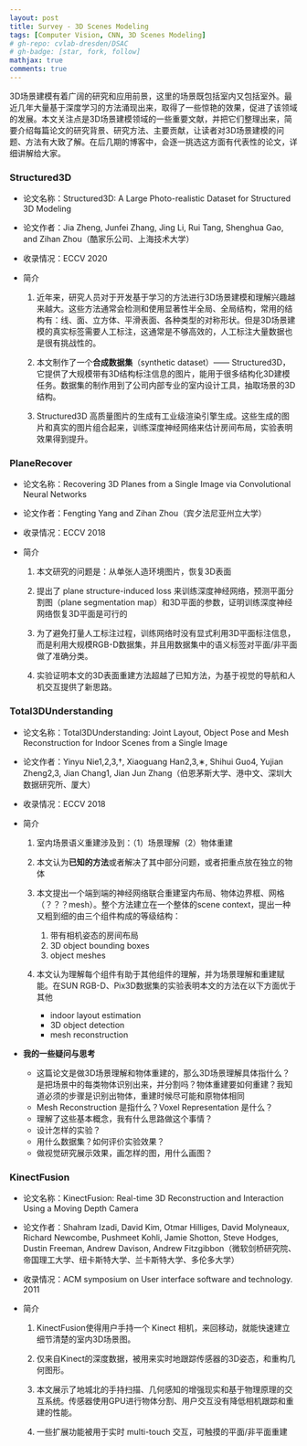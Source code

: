 ```yaml
---
layout: post
title: Survey - 3D Scenes Modeling
tags: [Computer Vision, CNN, 3D Scenes Modeling]
# gh-repo: cvlab-dresden/DSAC
# gh-badge: [star, fork, follow]
mathjax: true
comments: true
---
```


3D场景建模有着广阔的研究和应用前景，这里的场景既包括室内又包括室外。最近几年大量基于深度学习的方法涌现出来，取得了一些惊艳的效果，促进了该领域的发展。本文关注点是3D场景建模领域的一些重要文献，并把它们整理出来，简要介绍每篇论文的研究背景、研究方法、主要贡献，让读者对3D场景建模的问题、方法有大致了解。在后几期的博客中，会逐一挑选这方面有代表性的论文，详细讲解给大家。

### Structured3D
* 论文名称：Structured3D: A Large Photo-realistic Dataset for Structured 3D Modeling

* 论文作者：Jia Zheng, Junfei Zhang, Jing Li, Rui Tang, Shenghua Gao, and Zihan Zhou（酷家乐公司、上海技术大学）

* 收录情况：ECCV 2020

* 简介
    1. 近年来，研究人员对于开发基于学习的方法进行3D场景建模和理解兴趣越来越大。这些方法通常会检测和使用显著性半全局、全局结构，常用的结构有：线、面、立方体、平滑表面、各种类型的对称形状。但是3D场景建模的真实标签需要人工标注，这通常是不够高效的，人工标注大量数据也是很有挑战性的。

    2. 本文制作了一个**合成数据集**（synthetic dataset）—— Structured3D，它提供了大规模带有3D结构标注信息的图片，能用于很多结构化3D建模任务。数据集的制作用到了公司内部专业的室内设计工具，抽取场景的3D结构。

    3. Structured3D 高质量图片的生成有工业级渲染引擎生成。这些生成的图片和真实的图片组合起来，训练深度神经网络来估计房间布局，实验表明效果得到提升。

### PlaneRecover
* 论文名称：Recovering 3D Planes from a Single Image via Convolutional Neural Networks

* 论文作者：Fengting Yang and Zihan Zhou（宾夕法尼亚州立大学）

* 收录情况：ECCV 2018

* 简介
    1. 本文研究的问题是：从单张人造环境图片，恢复3D表面

    2. 提出了 plane structure-induced loss 来训练深度神经网络，预测平面分割图（plane segmentation map）和3D平面的参数，证明训练深度神经网络恢复3D平面是可行的

    3. 为了避免打量人工标注过程，训练网络时没有显式利用3D平面标注信息，而是利用大规模RGB-D数据集，并且用数据集中的语义标签对平面/非平面做了准确分类。

    4. 实验证明本文的3D表面重建方法超越了已知方法，为基于视觉的导航和人机交互提供了新思路。

### Total3DUnderstanding
* 论文名称：Total3DUnderstanding: Joint Layout, Object Pose and Mesh Reconstruction for Indoor Scenes from a Single Image

* 论文作者：Yinyu Nie1,2,3,†, Xiaoguang Han2,3,∗, Shihui Guo4, Yujian Zheng2,3, Jian Chang1, Jian Jun Zhang（伯恩茅斯大学、港中文、深圳大数据研究所、厦大）

* 收录情况：ECCV 2018

* 简介
    1. 室内场景语义重建涉及到：（1）场景理解（2）物体重建

    2. 本文认为**已知的方法**或者解决了其中部分问题，或者把重点放在独立的物体

    3. 本文提出一个端到端的神经网络联合重建室内布局、物体边界框、网格（？？？mesh）。整个方法建立在一个整体的scene context，提出一种又粗到细的由三个组件构成的等级结构：
        1. 带有相机姿态的房间布局
        2. 3D object bounding boxes
        3. object meshes

    4. 本文认为理解每个组件有助于其他组件的理解，并为场景理解和重建赋能。在SUN RGB-D、Pix3D数据集的实验表明本文的方法在以下方面优于其他
        * indoor layout estimation
        * 3D object detection
        * mesh reconstruction

* **我的一些疑问与思考**    
    * 这篇论文是做3D场景理解和物体重建的，那么3D场景理解具体指什么？是把场景中的每类物体识别出来，并分割吗？物体重建要如何重建？我知道必须的步骤是识别出物体，重建时候尽可能和原物体相同
    * Mesh Reconstruction 是指什么？Voxel Representation 是什么？
    * 理解了这些基本概念，我有什么思路做这个事情？
    * 设计怎样的实验？
    * 用什么数据集？如何评价实验效果？
    * 做视觉研究展示效果，画怎样的图，用什么画图？

### KinectFusion
* 论文名称：KinectFusion: Real-time 3D Reconstruction and Interaction Using a Moving Depth Camera

* 论文作者：Shahram Izadi, David Kim, Otmar Hilliges, David Molyneaux, Richard Newcombe, Pushmeet Kohli, Jamie Shotton, Steve Hodges, Dustin Freeman, Andrew Davison, Andrew Fitzgibbon（微软剑桥研究院、帝国理工大学、纽卡斯特大学、兰卡斯特大学、多伦多大学）

* 收录情况：ACM symposium on User interface software and technology. 2011

* 简介
    1. KinectFusion使得用户手持一个 Kinect 相机，来回移动，就能快速建立细节清楚的室内3D场景图。

    2. 仅来自Kinect的深度数据，被用来实时地跟踪传感器的3D姿态，和重构几何图形。

    3. 本文展示了地城北的手持扫描、几何感知的增强现实和基于物理原理的交互系统。传感器使用GPU进行物体分割、用户交互没有降低相机跟踪和重建的性能。

    4. 一些扩展功能被用于实时 multi-touch 交互，可触摸的平面/非平面重建